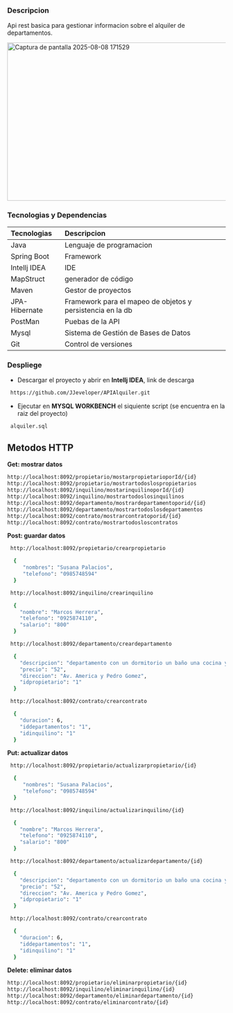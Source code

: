 ### Descripcion
Api rest basica para gestionar informacion sobre el alquiler de departamentos.

<img width="641" height="364" alt="Captura de pantalla 2025-08-08 171529" src="https://github.com/user-attachments/assets/2df6e1bf-96e0-4ae9-92e0-cf703d82efbd" />

### Tecnologias y Dependencias

| Tecnologias   | Descripcion               | 
| :---          | :---                      |    
| Java          |Lenguaje de programacion   |
| Spring Boot   | Framework                 |
| Intellj IDEA  | IDE                       |
| MapStruct     |   generador de código     |
| Maven         | Gestor de proyectos       |
| JPA-Hibernate | Framework para el mapeo de objetos y persistencia en la db |
| PostMan       | Puebas de la API          |
| Mysql         | Sistema de Gestión de Bases de Datos |
| Git           | Control de versiones      |

### Despliege
- Descargar el proyecto y abrir en **Intellj IDEA**, link de descarga
 ```bash
  https://github.com/JJeveloper/APIAlquiler.git
```
- Ejecutar en **MYSQL WORKBENCH** el siquiente script (se encuentra en la raiz del proyecto)
 ```bash
  alquiler.sql
```

## Metodos HTTP

**Get: mostrar datos**
 ```bash
 http://localhost:8092/propietario/mostarpropietarioporId/{id}
 http://localhost:8092/propietario/mostrartodoslospropietarios
 http://localhost:8092/inquilino/mostarinquilinoporId/{id}
 http://localhost:8092/inquilino/mostrartodoslosinquilinos
 http://localhost:8092/departamento/mostrardepartamentoporid/{id}
 http://localhost:8092/departamento/mostrartodoslosdepartamentos
 http://localhost:8092/contrato/mostrarcontratoporid/{id}
 http://localhost:8092/contrato/mostrartodosloscontratos
```

**Post: guardar datos**
 ```bash
  http://localhost:8092/propietario/crearpropietario
 ```
 ```bash
   {
      "nombres": "Susana Palacios",
      "telefono": "0985748594"
   }
 ```

 ```bash
  http://localhost:8092/inquilino/crearinquilino
 ```
 ```bash
   {
     "nombre": "Marcos Herrera",
     "telefono": "0925874110",
     "salario": "800"
   }
 ```

 ```bash
  http://localhost:8092/departamento/creardepartamento
 ```
 ```bash
   {
     "descripcion": "departamento con un dormitorio un baño una cocina y una sala, en el tercer piso",
     "precio": "52",
     "direccion": "Av. America y Pedro Gomez",
     "idpropietario": "1"
   }
 ```

 ```bash
  http://localhost:8092/contrato/crearcontrato
 ```
 ```bash
   {
     "duracion": 6,
     "iddepartamentos": "1",
     "idinquilino": "1"
   }
 ```

**Put: actualizar datos**
 ```bash
  http://localhost:8092/propietario/actualizarpropietario/{id}
 ```
 ```bash
   {
      "nombres": "Susana Palacios",
      "telefono": "0985748594"
   }
 ```

 ```bash
  http://localhost:8092/inquilino/actualizarinquilino/{id}
 ```
 ```bash
   {
     "nombre": "Marcos Herrera",
     "telefono": "0925874110",
     "salario": "800"
   }
 ```

 ```bash
  http://localhost:8092/departamento/actualizardepartamento/{id}
 ```
 ```bash
   {
     "descripcion": "departamento con un dormitorio un baño una cocina y una sala, en el tercer piso",
     "precio": "52",
     "direccion": "Av. America y Pedro Gomez",
     "idpropietario": "1"
   }
 ```

 ```bash
  http://localhost:8092/contrato/crearcontrato
 ```
 ```bash
   {
     "duracion": 6,
     "iddepartamentos": "1",
     "idinquilino": "1"
   }
 ```

**Delete: eliminar datos**
 ```bash
 http://localhost:8092/propietario/eliminarpropietario/{id}
 http://localhost:8092/inquilino/eliminarinquilino/{id}
 http://localhost:8092/departamento/eliminardepartamento/{id}
 http://localhost:8092/contrato/eliminarcontrato/{id}
```



